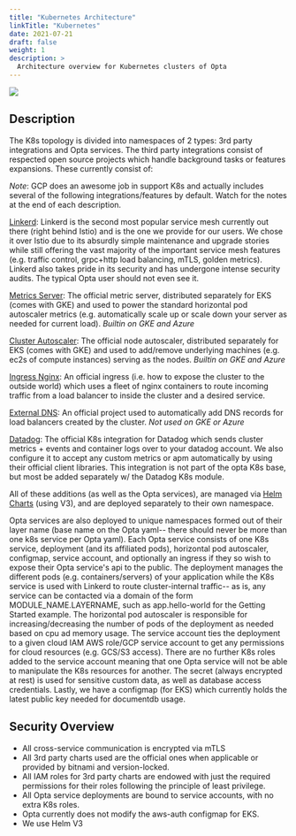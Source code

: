 ```yaml
---
title: "Kubernetes Architecture"
linkTitle: "Kubernetes"
date: 2021-07-21
draft: false
weight: 1
description: >
  Architecture overview for Kubernetes clusters of Opta
---
```


<a href="/images/opta_internal_kubernetes_architecture.png" target="_blank">
  <img src="/images/opta_internal_kubernetes_architecture.png" align="center"/>
</a>

## Description

The K8s topology is divided into namespaces of 2 types: 3rd party integrations and Opta services. The third party
integrations consist of respected open source projects which handle background tasks or features expansions. These
currently consist of:

_Note_: GCP does an awesome job in support K8s and actually includes several of the following integrations/features by
default. Watch for the notes at the end of each description.

[Linkerd](https://linkerd.io/): Linkerd is the second most popular service mesh currently out there (right behind
Istio) and is the one we provide for our users. We chose it over Istio due to its absurdly simple maintenance and
upgrade stories while still offering the vast majority of the important service mesh features (e.g. traffic control,
grpc+http load balancing, mTLS, golden metrics). Linkerd also takes pride in its security and has undergone intense
security audits. The typical Opta user should not even see it.

[Metrics Server](https://github.com/kubernetes-sigs/metrics-server): The official metric server, distributed separately
for EKS (comes with GKE) and used to power the standard horizontal pod autoscaler metrics (e.g. automatically scale up
or scale down your server as needed for current load). _Builtin on GKE and Azure_

[Cluster Autoscaler](https://github.com/kubernetes/autoscaler/tree/master/cluster-autoscaler): The official node
autoscaler, distributed separately for EKS (comes with GKE) and used to add/remove underlying machines (e.g. ec2s of
compute instances) serving as the nodes. _Builtin on GKE and Azure_

[Ingress Nginx](https://kubernetes.github.io/ingress-nginx/): An official ingress (i.e. how to expose the cluster to
the outside world) which uses a fleet of nginx containers to route incoming traffic from a load balancer to inside the
cluster and a desired service.

[External DNS](https://github.com/kubernetes-sigs/external-dns): An official project used to automatically add DNS
records for load balancers created by the cluster. _Not used on GKE or Azure_

[Datadog](https://github.com/DataDog/helm-charts/tree/master/charts/datadog): The official K8s integration for Datadog
which sends cluster metrics + events and container logs over to your datadog account. We also configure it to accept
any custom metrics or apm automatically by using their official client libraries. This integration is not part of the
opta K8s base, but most be added separately w/ the Datadog K8s module.

All of these additions (as well as the Opta services), are managed via [Helm Charts](https://helm.sh/) (using V3), and
are deployed separately to their own namespace.

Opta services are also deployed to unique namespaces formed out of their layer name (base name on the Opta yaml-- there
should never be more than one k8s service per Opta yaml). Each Opta service consists of one K8s service, deployment (and
its affiliated pods), horizontal pod autoscaler, configmap, service account, and optionally an ingress if they so wish
to expose their Opta service's api to the public. The deployment manages the different pods (e.g. containers/servers)
of your application while the K8s service is used with Linkerd to route cluster-internal traffic-- as is, any service
can be contacted via a domain of the form MODULE_NAME.LAYERNAME, such as app.hello-world for the Getting Started example. The horizontal pod
autoscaler is responsible for increasing/decreasing the number of pods of the deployment as needed based on cpu ad memory
usage. The service account ties the deployment to a given cloud IAM AWS role/GCP service account to get any permissions
for cloud resources (e.g. GCS/S3 access). There are no further K8s roles added to the service account meaning that
one Opta service will not be able to manipulate the K8s resources for another. The secret (always encrypted at rest) is
used for sensitive custom data, as well as database access credentials. Lastly, we have a configmap (for EKS) which
currently holds the latest public key needed for documentdb usage.

## Security Overview

- All cross-service communication is encrypted via mTLS
- All 3rd party charts used are the official ones when applicable or provided by bitnami and version-locked.
- All IAM roles for 3rd party charts are endowed with just the required permissions for their roles following the
  principle of least privilege.
- All Opta service deployments are bound to service accounts, with no extra K8s roles.
- Opta currently does not modify the aws-auth configmap for EKS.
- We use Helm V3
